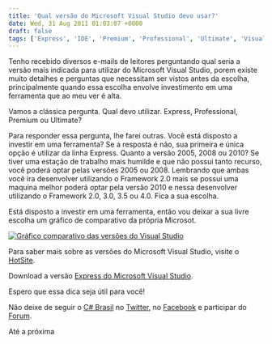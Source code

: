 ```yaml
---
title: 'Qual versão do Microsoft Visual Studio devo usar?'
date: Wed, 31 Aug 2011 01:03:07 +0000
draft: false
tags: ['Express', 'IDE', 'Premium', 'Professional', 'Ultimate', 'Visual Studio', 'Visual Studio']
---
```


Tenho recebido diversos e-mails de leitores perguntando qual seria a versão mais indicada para utilizar do Microsoft Visual Studio, porem existe muito detalhes e perguntas que necessitam ser vistos antes da escolha, principalmente quando essa escolha envolve investimento em uma ferramenta que ao meu ver é alta.

Vamos a clássica pergunta. Qual devo utilizar. Express, Professional, Premium ou Ultimate?

Para responder essa pergunta, lhe farei outras. Você está disposto a investir em uma ferramenta? Se a resposta é não, sua primeira e única opção é utilizar da linha Express. Quanto a versão 2005, 2008 ou 2010? Se tiver uma estação de trabalho mais humilde e que não possui tanto recurso, você poderá optar pelas versões 2005 ou 2008. Lembrando que ambas você ira desenvolver utilizando o Framework 2.0 mais se possui uma maquina melhor poderá optar pela versão 2010 e nessa desenvolver utilizando o Framework 2.0, 3.0, 3.5 ou 4.0. Fica a sua escolha.

Está disposto a investir em uma ferramenta, então vou deixar a sua livre escolha um gráfico de comparativo da própria Microsot.

[![Gráfico comparativo das versões do Visual Studio](https://raphaelcardoso.com.br/wp-content/uploads/2011/08/microsoftvisualstuido0001-300x118.png "Gráfico comparativo das versões do Visual Studio")](https://raphaelcardoso.com.br/wp-content/uploads/2011/08/microsoftvisualstuido0001.png)

Para saber mais sobre as versões do Microsoft Visual Studio, visite o [HotSite](http://www.microsoft.com/visualstudio/).

Download a versão [Express do Microsoft Visual Studio](https://www.visualstudio.com/vs/visual-studio-express/).

Espero que essa dica seja útil para você!

Não deixe de seguir o [C# Brasil](http://raphaelcardoso.com.br) no [Twitter](http://twitter.com/csharpbrasil), no [Facebook](http://facebook.com/csharpbrasil) e participar do [Forum](https://raphaelcardoso.com.br/forum).

Até a próxima